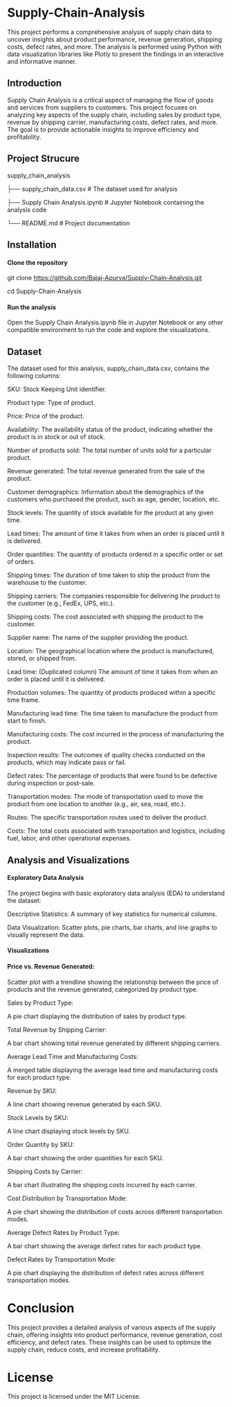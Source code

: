 # Supply-Chain-Analysis
This project performs a comprehensive analysis of supply chain data to uncover insights about product performance, revenue generation, shipping costs, defect rates, and more. The analysis is performed using Python with data visualization libraries like Plotly to present the findings in an interactive and informative manner.

## **Introduction**
Supply Chain Analysis is a critical aspect of managing the flow of goods and services from suppliers to customers. This project focuses on analyzing key aspects of the supply chain, including sales by product type, revenue by shipping carrier, manufacturing costs, defect rates, and more. The goal is to provide actionable insights to improve efficiency and profitability.

## **Project Strucure**
supply_chain_analysis

├── supply_chain_data.csv  # The dataset used for analysis

├── Supply Chain Analysis.ipynb  # Jupyter Notebook containing the analysis code

└── README.md  # Project documentation

## **Installation**
#### **Clone the repository**
git clone https://github.com/Bajaj-Apurva/Supply-Chain-Analysis.git

cd Supply-Chain-Analysis

#### **Run the analysis**
Open the Supply Chain Analysis.ipynb file in Jupyter Notebook or any other compatible environment to run the code and explore the visualizations.

## **Dataset**
The dataset used for this analysis, supply_chain_data.csv, contains the following columns:

SKU: Stock Keeping Unit identifier.

Product type: Type of product.

Price: Price of the product.

Availability: The availability status of the product, indicating whether the product is in stock or out of stock.

Number of products sold: The total number of units sold for a particular product.

Revenue generated: The total revenue generated from the sale of the product.

Customer demographics: Information about the demographics of the customers who purchased the product, such as age, gender, location, etc.

Stock levels: The quantity of stock available for the product at any given time.

Lead times: The amount of time it takes from when an order is placed until it is delivered.

Order quantities: The quantity of products ordered in a specific order or set of orders.

Shipping times: The duration of time taken to ship the product from the warehouse to the customer.

Shipping carriers: The companies responsible for delivering the product to the customer (e.g., FedEx, UPS, etc.).

Shipping costs: The cost associated with shipping the product to the customer.

Supplier name: The name of the supplier providing the product.

Location: The geographical location where the product is manufactured, stored, or shipped from.

Lead time: (Duplicated column) The amount of time it takes from when an order is placed until it is delivered.

Production volumes: The quantity of products produced within a specific time frame.

Manufacturing lead time: The time taken to manufacture the product from start to finish.

Manufacturing costs: The cost incurred in the process of manufacturing the product.

Inspection results: The outcomes of quality checks conducted on the products, which may indicate pass or fail.

Defect rates: The percentage of products that were found to be defective during inspection or post-sale.

Transportation modes: The mode of transportation used to move the product from one location to another (e.g., air, sea, road, etc.).

Routes: The specific transportation routes used to deliver the product.

Costs: The total costs associated with transportation and logistics, including fuel, labor, and other operational expenses.

## **Analysis and Visualizations**
#### **Exploratory Data Analysis**
The project begins with basic exploratory data analysis (EDA) to understand the dataset:

Descriptive Statistics: A summary of key statistics for numerical columns.

Data Visualization: Scatter plots, pie charts, bar charts, and line graphs to visually represent the data.

#### **Visualizations**

#### Price vs. Revenue Generated:
Scatter plot with a trendline showing the relationship between the price of products and the revenue generated, categorized by product type.

Sales by Product Type:

A pie chart displaying the distribution of sales by product type.

Total Revenue by Shipping Carrier:

A bar chart showing total revenue generated by different shipping carriers.

Average Lead Time and Manufacturing Costs:

A merged table displaying the average lead time and manufacturing costs for each product type.

Revenue by SKU:

A line chart showing revenue generated by each SKU.

Stock Levels by SKU:

A line chart displaying stock levels by SKU.

Order Quantity by SKU:

A bar chart showing the order quantities for each SKU.

Shipping Costs by Carrier:

A bar chart illustrating the shipping costs incurred by each carrier.

Cost Distribution by Transportation Mode:

A pie chart showing the distribution of costs across different transportation modes.

Average Defect Rates by Product Type:

A bar chart showing the average defect rates for each product type.

Defect Rates by Transportation Mode:

A pie chart displaying the distribution of defect rates across different transportation modes.

# **Conclusion**
This project provides a detailed analysis of various aspects of the supply chain, offering insights into product performance, revenue generation, cost efficiency, and defect rates. These insights can be used to optimize the supply chain, reduce costs, and increase profitability.


# **License**
This project is licensed under the MIT License.
